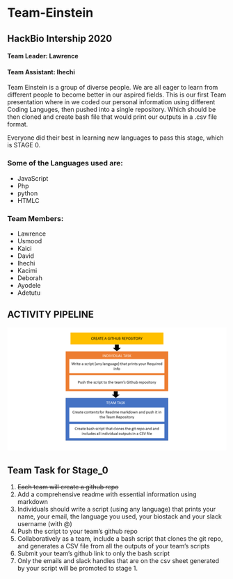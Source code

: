 
# Team-Einstein

## HackBio Intership 2020

#### Team Leader: Lawrence

#### Team Assistant: Ihechi


Team Einstein is a group of diverse people. We are all eager to learn from different people to become better in our aspired fields. This is our first Team presentation where in
we coded our personal information using different Coding Languges, then pushed into a single repository. Which should be then cloned and create bash file that would print our
outputs in a .csv file format. 

Everyone did their best in learning new languages to pass this stage, which is STAGE 0.

### Some of the Languages used are:
- JavaScript
- Php
- python
- HTMLC

### Team Members:
- Lawrence
- Usmood
- Kaici
- David
- Ihechi
- Kacimi
- Deborah
- Ayodele
- Adetutu

## ACTIVITY PIPELINE
![alt text](EinsteinPipeline.png)

## Team Task for Stage_0
1. ~~Each team will create a github repo~~
2. Add a comprehensive readme with essential information using markdown
3. Individuals should write a script (using any language) that prints your name, your email, the language you used, your biostack and your slack username (with @) 
4. Push the script to your team’s github repo
5. Collaboratively as a team, include a bash script that clones the git repo, and generates a CSV file from all the outputs of your team’s scripts
6. Submit your team’s github link to ​only​ the bash script
7. Only the emails and slack handles that are on the csv sheet generated by your script will be promoted to stage 1.      
